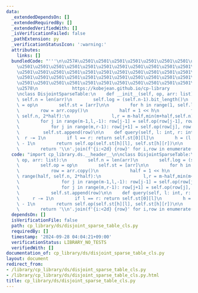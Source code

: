 ```yaml
---
data:
  _extendedDependsOn: []
  _extendedRequiredBy: []
  _extendedVerifiedWith: []
  _isVerificationFailed: false
  _pathExtension: py
  _verificationStatusIcon: ':warning:'
  attributes:
    links: []
  bundledCode: "'''\n\u257A\u2501\u2501\u2501\u2501\u2501\u2501\u2501\u2501\u2501\u2501\
    \u2501\u2501\u2501\u2501\u2501\u2501\u2501\u2501\u2501\u2501\u2501\u2501\u2501\
    \u2501\u2501\u2501\u2501\u2501\u2501\u2501\u2501\u2501\u2501\u2501\u2501\u2501\
    \u2501\u2501\u2501\u2501\u2501\u2501\u2501\u2501\u2501\u2501\u2501\u2501\u2501\
    \u2501\u2501\u2501\u2501\u2501\u2501\u2501\u2501\u2501\u2501\u2501\u2501\u2501\
    \u2578\n             https://kobejean.github.io/cp-library               \n'''\n\
    \nclass DisjointSparseTable:\n    def __init__(self, op, arr: list):\n       \
    \ self.n = len(arr)\n        self.log = (self.n-1).bit_length()\n        self.op\
    \ = op\n        self.st = [arr]\n\n        for h in range(1, self.log):\n    \
    \        row = arr.copy()\n            half = 1 << h\n            for m in range(half,\
    \ self.n, 2*half):\n                l,r = m-half,min(m+half,self.n)\n        \
    \        for j in range(m-1,l,-1): row[j-1] = self.op(row[j-1], row[j])\n    \
    \            for j in range(m,r-1): row[j+1] = self.op(row[j], row[j+1])\n   \
    \         self.st.append(row)\n\n    def query(self, l: int, r: int):\n      \
    \  r -= 1\n        if l == r: return self.st[0][l]\n        h = (l ^ r).bit_length()\
    \ - 1\n        return self.op(self.st[h][l], self.st[h][r])\n\n    def __repr__(self):\n\
    \        return '\\n'.join(f'{i:<2d} {row}' for i,row in enumerate(self.st))\n"
  code: "import cp_library.ds.__header__\n\nclass DisjointSparseTable:\n    def __init__(self,\
    \ op, arr: list):\n        self.n = len(arr)\n        self.log = (self.n-1).bit_length()\n\
    \        self.op = op\n        self.st = [arr]\n\n        for h in range(1, self.log):\n\
    \            row = arr.copy()\n            half = 1 << h\n            for m in\
    \ range(half, self.n, 2*half):\n                l,r = m-half,min(m+half,self.n)\n\
    \                for j in range(m-1,l,-1): row[j-1] = self.op(row[j-1], row[j])\n\
    \                for j in range(m,r-1): row[j+1] = self.op(row[j], row[j+1])\n\
    \            self.st.append(row)\n\n    def query(self, l: int, r: int):\n   \
    \     r -= 1\n        if l == r: return self.st[0][l]\n        h = (l ^ r).bit_length()\
    \ - 1\n        return self.op(self.st[h][l], self.st[h][r])\n\n    def __repr__(self):\n\
    \        return '\\n'.join(f'{i:<2d} {row}' for i,row in enumerate(self.st))\n"
  dependsOn: []
  isVerificationFile: false
  path: cp_library/ds/disjoint_sparse_table_cls.py
  requiredBy: []
  timestamp: '2024-09-28 04:04:21+09:00'
  verificationStatus: LIBRARY_NO_TESTS
  verifiedWith: []
documentation_of: cp_library/ds/disjoint_sparse_table_cls.py
layout: document
redirect_from:
- /library/cp_library/ds/disjoint_sparse_table_cls.py
- /library/cp_library/ds/disjoint_sparse_table_cls.py.html
title: cp_library/ds/disjoint_sparse_table_cls.py
---
```

